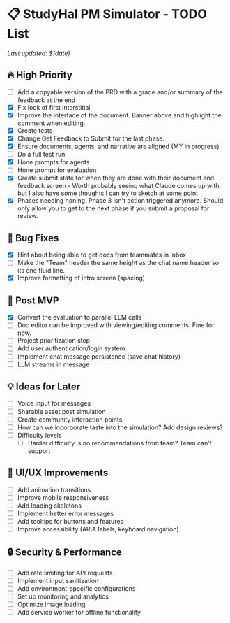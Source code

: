 # 📋 StudyHal PM Simulator - TODO List

*Last updated: $(date)* 

## 🔥 High Priority
- [ ] Add a copyable version of the PRD with a grade and/or summary of the feedback at the end
- [X] Fix look of first interstitial
- [X] Improve the interface of the document. Banner above and highlight the comment when editing.
- [X] Create tests
- [X] Change Get Feedback to Submit for the last phase.
- [X] Ensure documents, agents, and narrative are aligned (MY in progress)
- [ ] Do a full test run
- [X] Hone prompts for agents
- [ ] Hone prompt for evaluation
- [X] Create submit state for when they are done with their document and feedback screen - Worth probably seeing what Claude comes up with, but I also have some thoughts I can try to sketch at some point
- [X] Phases needing honing. Phase 3 isn't action triggered anymore. Should only allow you to get to the next phase if you submit a proposal for review.

## 🐛 Bug Fixes
- [X] Hint about being able to get docs from teammates in inbox
- [ ] Make the "Team" header the same height as the chat name header so its one fluid line. 
- [X] Improve formatting of intro screen (spacing)

## 🚀 Post MVP
- [X] Convert the evaluation to parallel LLM calls
- [ ] Doc editor can be improved with viewing/editing comments. Fine for now.
- [ ] Project prioritization step
- [ ] Add user authentication/login system
- [ ] Implement chat message persistence (save chat history)
- [ ] LLM streams in message

## 💡 Ideas for Later
- [ ] Voice input for messages
- [ ] Sharable asset post simulation
- [ ] Create community interaction points
- [ ] How can we incorporate taste into the simulation? Add design reviews?
- [ ] Difficulty levels
    - [ ] Harder difficulty is no recommendations from team? Team can't support

## 🎨 UI/UX Improvements
- [ ] Add animation transitions
- [ ] Improve mobile responsiveness
- [ ] Add loading skeletons
- [ ] Implement better error messages
- [ ] Add tooltips for buttons and features
- [ ] Improve accessibility (ARIA labels, keyboard navigation)

## 🔒 Security & Performance
- [ ] Add rate limiting for API requests
- [ ] Implement input sanitization
- [ ] Add environment-specific configurations
- [ ] Set up monitoring and analytics
- [ ] Optimize image loading
- [ ] Add service worker for offline functionality
